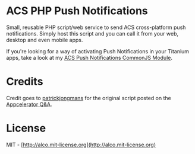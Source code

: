 # ACS PHP Push Notifications

Small, reusable PHP script/web service to send ACS cross-platform push notifications.  Simply host this script and you can call it from your web, desktop and even mobile apps.  

If you're looking for a way of activating Push Notifications in your Titanium apps, take a look at my [ACS Push Notifications CommonJS Module](https://github.com/ricardoalcocer/acspushmod).

# Credits

Credit goes to [patrickjongmans](http://twitter.com/patrickjongmans) for the original script posted on the [Appcelerator Q&A](http://developer.appcelerator.com/question/140589/how-to-send-push-notifiaction-to-android-using-php-controled-acs-#254798).

# License

MIT - [http://alco.mit-license.org](http://alco.mit-license.org)
